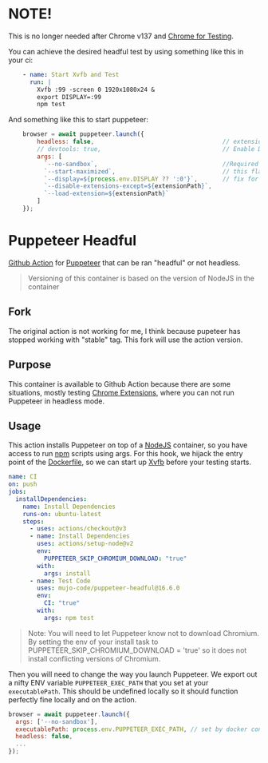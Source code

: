 # NOTE!

This is no longer needed after Chrome v137 and [Chrome for Testing](https://developer.chrome.com/blog/chrome-for-testing).

You can achieve the desired headful test by using something like this in your ci:

```yaml
    - name: Start Xvfb and Test
      run: |
        Xvfb :99 -screen 0 1920x1080x24 &
        export DISPLAY=:99
        npm test
```

And something like this to start puppeteer:

```javascript
    browser = await puppeteer.launch({
        headless: false, 									// extension are allowed only in headful mode
        // devtools: true,                                  // Enable DevTools for debugging
        args: [
          `--no-sandbox`,									//Required for this to work in github CI environment
          `--start-maximized`,                              // this flag maximizes the browser window
          `--display=${process.env.DISPLAY ?? ':0'}`,       // fix for LXDE desktops
          `--disable-extensions-except=${extensionPath}`,
          `--load-extension=${extensionPath}`
        ]
    });
```

# Puppeteer Headful

[Github Action](https://github.com/features/actions) for [Puppeteer](https://github.com/GoogleChrome/puppeteer) that can be ran "headful" or not headless.

> Versioning of this container is based on the version of NodeJS in the container

## Fork

The original action is not working for me, I think because pupeteer has stopped working with "stable" tag.  This fork will use the action version.

## Purpose

This container is available to Github Action because there are some situations, mostly testing [Chrome Extensions](https://pptr.dev/#?product=Puppeteer&version=v1.18.1&show=api-working-with-chrome-extensions), where you can not run Puppeteer in headless mode.

## Usage

This action installs Puppeteer on top of a [NodeJS](https://nodejs.org) container, so you have access to run [npm](https://www.npmjs.com) scripts using args. For this hook, we hijack the entry point of the [Dockerfile](https://docs.docker.com/engine/reference/builder/), so we can start up [Xvfb](https://www.x.org/releases/X11R7.6/doc/man/man1/Xvfb.1.xhtml) before your testing starts.

```yaml
name: CI
on: push
jobs:
  installDependencies:
    name: Install Dependencies
    runs-on: ubuntu-latest
    steps:
      - uses: actions/checkout@v3
      - name: Install Dependencies
        uses: actions/setup-node@v2
        env:
          PUPPETEER_SKIP_CHROMIUM_DOWNLOAD: "true"
        with:
          args: install
      - name: Test Code
        uses: mujo-code/puppeteer-headful@16.6.0
        env:
          CI: "true"
        with:
          args: npm test
```

> Note: You will need to let Puppeteer know not to download Chromium. By setting the env of your install task to PUPPETEER_SKIP_CHROMIUM_DOWNLOAD = 'true' so it does not install conflicting versions of Chromium.

Then you will need to change the way you launch Puppeteer. We export out a nifty ENV variable `PUPPETEER_EXEC_PATH` that you set at your `executablePath`. This should be undefined locally so it should function perfectly fine locally and on the action.

```javascript
browser = await puppeteer.launch({
  args: ['--no-sandbox'],
  executablePath: process.env.PUPPETEER_EXEC_PATH, // set by docker container
  headless: false,
  ...
});
```
